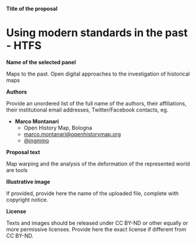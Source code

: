 **Title of the proposal**

# Using modern standards in the past - HTFS


**Name of the selected panel**

Maps to the past. Open digital approaches to the investigation of historical maps

**Authors**

Provide an unordered list of the full name of the authors, their affiliations, their institutional email addresses, Twitter/Facebook contacts, eg.
- **Marco Montanari**
  - Open History Map, Bologna
  - [marco.montanari@openhistorymap.org](mailto:marco.montanari@openhistorymap.org)
  - [@ingmmo](https://twitter.com/ingmmo)


**Proposal text**

Map warping and the analysis of the deformation of the represented world are tools 

**Illustrative image**

If provided, provide here the name of the uploaded file, complete with copyright notice.


**License**

Texts and images should be released under CC BY-ND or other equally or more permissive licenses. Provide here the exact license if different from CC BY-ND.
